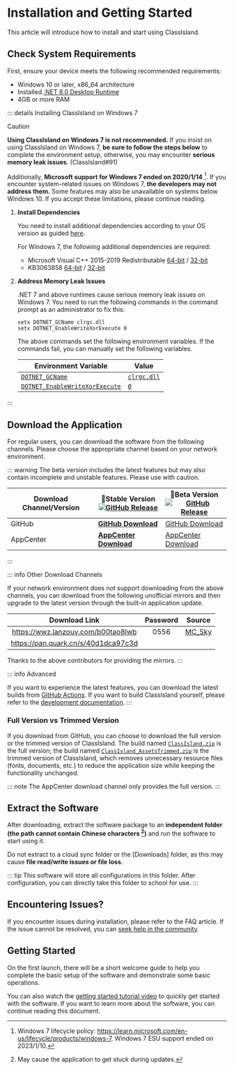 # Installation and Getting Started

This article will introduce how to install and start using ClassIsland.

## Check System Requirements

First, ensure your device meets the following recommended requirements:

- Windows 10 or later, x86_64 architecture
- Installed [.NET 8.0 Desktop Runtime](https://dotnet.microsoft.com/en-us/download/dotnet/thank-you/runtime-desktop-8.0.1-windows-x64-installer)
- 4GB or more RAM

::: details Installing ClassIsland on Windows 7

> [!caution]
> **Using ClassIsland on Windows 7 is not recommended.** If you insist on using ClassIsland on Windows 7, **be sure to follow the steps below** to complete the environment setup, otherwise, you may encounter **serious memory leak issues**. (ClassIsland#91)

Additionally, **Microsoft support for Windows 7 ended on 2020/1/14** [^1]. If you encounter system-related issues on Windows 7, **the developers may not address them.** Some features may also be unavailable on systems below Windows 10. If you accept these limitations, please continue reading.

1. **Install Dependencies**

    You need to install additional dependencies according to your OS version as guided [here](https://learn.microsoft.com/en-us/dotnet/core/install/windows?tabs=net80#additional-deps).

    For Windows 7, the following additional dependencies are required:

    - Microsoft Visual C++ 2015-2019 Redistributable [64-bit](https://aka.ms/vs/16/release/vc_redist.x64.exe) / [32-bit](https://aka.ms/vs/16/release/vc_redist.x86.exe)
    - KB3063858 [64-bit](https://www.microsoft.com/download/details.aspx?id=47442) / [32-bit](https://www.microsoft.com/download/details.aspx?id=47409)

2. **Address Memory Leak Issues**

    .NET 7 and above runtimes cause serious memory leak issues on Windows 7. You need to run the following commands in the command prompt as an administrator to fix this:

    ```shell
    setx DOTNET_GCName clrgc.dll
    setx DOTNET_EnableWriteXorExecute 0
    ```

    The above commands set the following environment variables. If the commands fail, you can manually set the following variables.
    
    | Environment Variable | Value |
    | --- | --- |
    | [`DOTNET_GCName`](command:_github.copilot.openSymbolFromReferences?%5B%22DOTNET_GCName%22%2C%5B%7B%22uri%22%3A%7B%22%24mid%22%3A1%2C%22fsPath%22%3A%22%2FUsers%2Fquyilin%2FProjects%2Fclassisland-docs-next%2Fsrc%2Fen-us%2Fapp%2Fsetup.md%22%2C%22external%22%3A%22file%3A%2F%2F%2FUsers%2Fquyilin%2FProjects%2Fclassisland-docs-next%2Fsrc%2Fen-us%2Fapp%2Fsetup.md%22%2C%22path%22%3A%22%2FUsers%2Fquyilin%2FProjects%2Fclassisland-docs-next%2Fsrc%2Fen-us%2Fapp%2Fsetup.md%22%2C%22scheme%22%3A%22file%22%7D%2C%22pos%22%3A%7B%22line%22%3A34%2C%22character%22%3A9%7D%7D%5D%5D "Go to definition") | [`clrgc.dll`](command:_github.copilot.openSymbolFromReferences?%5B%22clrgc.dll%22%2C%5B%7B%22uri%22%3A%7B%22%24mid%22%3A1%2C%22fsPath%22%3A%22%2FUsers%2Fquyilin%2FProjects%2Fclassisland-docs-next%2Fsrc%2Fen-us%2Fapp%2Fsetup.md%22%2C%22external%22%3A%22file%3A%2F%2F%2FUsers%2Fquyilin%2FProjects%2Fclassisland-docs-next%2Fsrc%2Fen-us%2Fapp%2Fsetup.md%22%2C%22path%22%3A%22%2FUsers%2Fquyilin%2FProjects%2Fclassisland-docs-next%2Fsrc%2Fen-us%2Fapp%2Fsetup.md%22%2C%22scheme%22%3A%22file%22%7D%2C%22pos%22%3A%7B%22line%22%3A34%2C%22character%22%3A23%7D%7D%5D%5D "Go to definition") |
    | [`DOTNET_EnableWriteXorExecute`](command:_github.copilot.openSymbolFromReferences?%5B%22DOTNET_EnableWriteXorExecute%22%2C%5B%7B%22uri%22%3A%7B%22%24mid%22%3A1%2C%22fsPath%22%3A%22%2FUsers%2Fquyilin%2FProjects%2Fclassisland-docs-next%2Fsrc%2Fen-us%2Fapp%2Fsetup.md%22%2C%22external%22%3A%22file%3A%2F%2F%2FUsers%2Fquyilin%2FProjects%2Fclassisland-docs-next%2Fsrc%2Fen-us%2Fapp%2Fsetup.md%22%2C%22path%22%3A%22%2FUsers%2Fquyilin%2FProjects%2Fclassisland-docs-next%2Fsrc%2Fen-us%2Fapp%2Fsetup.md%22%2C%22scheme%22%3A%22file%22%7D%2C%22pos%22%3A%7B%22line%22%3A35%2C%22character%22%3A9%7D%7D%5D%5D "Go to definition") | [`0`](command:_github.copilot.openSymbolFromReferences?%5B%220%22%2C%5B%7B%22uri%22%3A%7B%22%24mid%22%3A1%2C%22fsPath%22%3A%22%2FUsers%2Fquyilin%2FProjects%2Fclassisland-docs-next%2Fsrc%2Fen-us%2Fapp%2Fsetup.md%22%2C%22external%22%3A%22file%3A%2F%2F%2FUsers%2Fquyilin%2FProjects%2Fclassisland-docs-next%2Fsrc%2Fen-us%2Fapp%2Fsetup.md%22%2C%22path%22%3A%22%2FUsers%2Fquyilin%2FProjects%2Fclassisland-docs-next%2Fsrc%2Fen-us%2Fapp%2Fsetup.md%22%2C%22scheme%22%3A%22file%22%7D%2C%22pos%22%3A%7B%22line%22%3A9%2C%22character%22%3A14%7D%7D%5D%5D "Go to definition") |

:::

## Download the Application

For regular users, you can download the software from the following channels. Please choose the appropriate channel based on your network environment.

::: warning
The beta version includes the latest features but may also contain incomplete and unstable features. Please use with caution.

| Download Channel/Version | **🚀Stable Version** <br/>[![GitHub Release](https://img.shields.io/github/v/release/HelloWRC/ClassIsland?style=flat-square&logo=GitHub&color=%233fb950)](https://github.com/HelloWRC/ClassIsland/releases/latest)  | 🚧Beta Version<br/>[![GitHub Release](https://img.shields.io/github/v/release/HelloWRC/ClassIsland?include_prereleases&style=flat-square&logo=GitHub&label=BETA)](https://github.com/HelloWRC/ClassIsland/releases/) |
| -- | -- | -- |
| GitHub | [**GitHub Download**](https://github.com/HelloWRC/ClassIsland/releases/latest) | [GitHub Download](https://github.com/HelloWRC/ClassIsland/releases) |
| AppCenter | [**AppCenter Download**](https://install.appcenter.ms/users/hellowrc/apps/classisland/distribution_groups/public/releases/latest) | [AppCenter Download](https://install.appcenter.ms/users/hellowrc/apps/classisland/distribution_groups/publicbeta/releases/latest) |
:::

<a id="third-party-downloads"></a>
::: info Other Download Channels

If your network environment does not support downloading from the above channels, you can download from the following unofficial mirrors and then upgrade to the latest version through the built-in application update.

| Download Link | Password | Source |
|:--:|:--:|:--:|
| https://wwz.lanzouv.com/b00tao8lwb | 0556 | [MC_Sky](https://bilibili.com/read/cv35699004) |
| https://pan.quark.cn/s/40d1dca97c3d | | |

Thanks to the above contributors for providing the mirrors.
:::

::: info Advanced

If you want to experience the latest features, you can download the latest builds from [GitHub Actions](https://github.com/ClassIsland/ClassIsland/actions/workflows/build_release.yml). If you want to build ClassIsland yourself, please refer to the [development documentation](../dev/get-started/devlopment.md).
:::

### Full Version vs Trimmed Version

If you download from GitHub, you can choose to download the full version or the trimmed version of ClassIsland. The build named [`ClassIsland.zip`](command:_github.copilot.openSymbolFromReferences?%5B%22ClassIsland.zip%22%2C%5B%7B%22uri%22%3A%7B%22%24mid%22%3A1%2C%22fsPath%22%3A%22%2FUsers%2Fquyilin%2FProjects%2Fclassisland-docs-next%2Fsrc%2Fen-us%2Fapp%2Fsetup.md%22%2C%22external%22%3A%22file%3A%2F%2F%2FUsers%2Fquyilin%2FProjects%2Fclassisland-docs-next%2Fsrc%2Fen-us%2Fapp%2Fsetup.md%22%2C%22path%22%3A%22%2FUsers%2Fquyilin%2FProjects%2Fclassisland-docs-next%2Fsrc%2Fen-us%2Fapp%2Fsetup.md%22%2C%22scheme%22%3A%22file%22%7D%2C%22pos%22%3A%7B%22line%22%3A2%2C%22character%22%3A15%7D%7D%5D%5D "Go to definition") is the full version; the build named [`ClassIsland_AssetsTrimmed.zip`](command:_github.copilot.openSymbolFromReferences?%5B%22ClassIsland_AssetsTrimmed.zip%22%2C%5B%7B%22uri%22%3A%7B%22%24mid%22%3A1%2C%22fsPath%22%3A%22%2FUsers%2Fquyilin%2FProjects%2Fclassisland-docs-next%2Fsrc%2Fen-us%2Fapp%2Fsetup.md%22%2C%22external%22%3A%22file%3A%2F%2F%2FUsers%2Fquyilin%2FProjects%2Fclassisland-docs-next%2Fsrc%2Fen-us%2Fapp%2Fsetup.md%22%2C%22path%22%3A%22%2FUsers%2Fquyilin%2FProjects%2Fclassisland-docs-next%2Fsrc%2Fen-us%2Fapp%2Fsetup.md%22%2C%22scheme%22%3A%22file%22%7D%2C%22pos%22%3A%7B%22line%22%3A81%2C%22character%22%3A79%7D%7D%5D%5D "Go to definition") is the trimmed version of ClassIsland, which removes unnecessary resource files (fonts, documents, etc.) to reduce the application size while keeping the functionality unchanged.

::: note
The AppCenter download channel only provides the full version.
:::

## Extract the Software

After downloading, extract the software package to an **independent folder (the path cannot contain Chinese characters [^2])** and run the software to start using it.

Do not extract to a cloud sync folder or the [Downloads] folder, as this may cause **file read/write issues or file loss**.

::: tip
This software will store all configurations in this folder. After configuration, you can directly take this folder to school for use.
:::

## Encountering Issues?

If you encounter issues during installation, please refer to the FAQ article. If the issue cannot be resolved, you can [seek help in the community](../community/README.md).

## Getting Started

On the first launch, there will be a short welcome guide to help you complete the basic setup of the software and demonstrate some basic operations.

You can also watch the [getting started tutorial video](https://www.bilibili.com/video/BV1fA4m1A7uZ/) to quickly get started with the software. If you want to learn more about the software, you can continue reading this document.

[^1]: Windows 7 lifecycle policy: <https://learn.microsoft.com/en-us/lifecycle/products/windows-7>. Windows 7 ESU support ended on 2023/1/10.
[^2]: May cause the application to get stuck during updates.